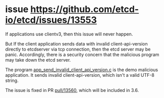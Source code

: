 issue https://github.com/etcd-io/etcd/issues/13553
======
If applications use clientv3, then this issue will never happen.

But If the client application sends data with invalid client-api-version directly to etcdserver via tcp connection, 
then the etcd server may be panic. Accordingly, there is a security concern that the malicious program may take down 
the etcd server. 

The program [app_send_invalid_client_api_version.c](app_send_invalid_client_api_version.c) is the demo malicious application.
It sends invalid client-api-version, which isn't a valid UTF-8 string.

The issue is fixed in PR [pull/13560](https://github.com/etcd-io/etcd/pull/13560), which will be included in 3.6.
